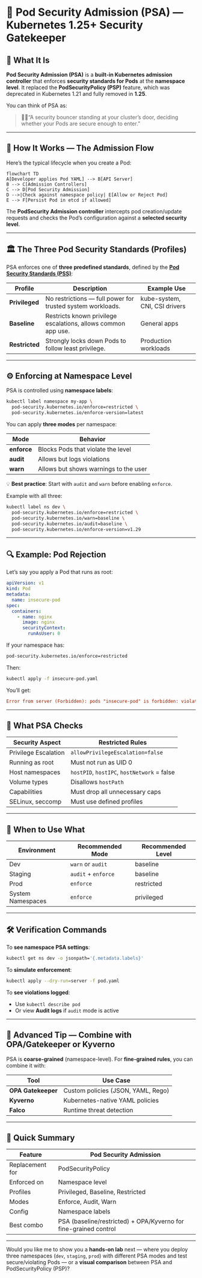 # 🧱 Pod Security Admission (PSA) — Kubernetes 1.25+ Security Gatekeeper

## 🧭 What It Is

**Pod Security Admission (PSA)** is a **built-in Kubernetes admission controller** that enforces **security standards for Pods** at the **namespace level**.
It replaced the **PodSecurityPolicy (PSP)** feature, which was deprecated in Kubernetes 1.21 and fully removed in **1.25**.

You can think of PSA as:

> 🧍‍♂️“A security bouncer standing at your cluster’s door, deciding whether your Pods are secure enough to enter.”

---

## 🧩 How It Works — The Admission Flow

Here’s the typical lifecycle when you create a Pod:

```mermaid
flowchart TD
A[Developer applies Pod YAML] --> B[API Server]
B --> C[Admission Controllers]
C --> D[Pod Security Admission]
D -->|Check against namespace policy| E[Allow or Reject Pod]
E --> F[Persist Pod in etcd if allowed]
```

The **PodSecurity Admission controller** intercepts pod creation/update requests and checks the Pod’s configuration against a **selected security level**.

---

## 🏛️ The Three Pod Security Standards (Profiles)

PSA enforces one of **three predefined standards**, defined by the **[Pod Security Standards (PSS)](https://kubernetes.io/docs/concepts/security/pod-security-standards/)**:

| Profile        | Description                                                   | Example Use                   |
| -------------- | ------------------------------------------------------------- | ----------------------------- |
| **Privileged** | No restrictions — full power for trusted system workloads.    | kube-system, CNI, CSI drivers |
| **Baseline**   | Restricts known privilege escalations, allows common app use. | General apps                  |
| **Restricted** | Strongly locks down Pods to follow least privilege.           | Production workloads          |

---

## ⚙️ Enforcing at Namespace Level

PSA is controlled using **namespace labels**:

```bash
kubectl label namespace my-app \
  pod-security.kubernetes.io/enforce=restricted \
  pod-security.kubernetes.io/enforce-version=latest
```

You can apply **three modes** per namespace:

| Mode        | Behavior                              |
| ----------- | ------------------------------------- |
| **enforce** | Blocks Pods that violate the level    |
| **audit**   | Allows but logs violations            |
| **warn**    | Allows but shows warnings to the user |

💡 **Best practice**: Start with `audit` and `warn` before enabling `enforce`.

Example with all three:

```bash
kubectl label ns dev \
  pod-security.kubernetes.io/enforce=restricted \
  pod-security.kubernetes.io/warn=baseline \
  pod-security.kubernetes.io/audit=baseline \
  pod-security.kubernetes.io/enforce-version=v1.29
```

---

## 🔍 Example: Pod Rejection

Let’s say you apply a Pod that runs as root:

```yaml
apiVersion: v1
kind: Pod
metadata:
  name: insecure-pod
spec:
  containers:
    - name: nginx
      image: nginx
      securityContext:
        runAsUser: 0
```

If your namespace has:

```bash
pod-security.kubernetes.io/enforce=restricted
```

Then:

```bash
kubectl apply -f insecure-pod.yaml
```

You’ll get:

```ini
Error from server (Forbidden): pods "insecure-pod" is forbidden: violates PodSecurity "restricted:latest": runAsUser=0 (container "nginx" must not set runAsUser=0)
```

---

## 🔐 What PSA Checks

| Security Aspect      | Restricted Rules                            |
| -------------------- | ------------------------------------------- |
| Privilege Escalation | `allowPrivilegeEscalation=false`            |
| Running as root      | Must not run as UID 0                       |
| Host namespaces      | `hostPID`, `hostIPC`, `hostNetwork` = false |
| Volume types         | Disallows `hostPath`                        |
| Capabilities         | Must drop all unnecessary caps              |
| SELinux, seccomp     | Must use defined profiles                   |

---

## 🧠 When to Use What

| Environment       | Recommended Mode    | Recommended Level |
| ----------------- | ------------------- | ----------------- |
| Dev               | `warn` or `audit`   | baseline          |
| Staging           | `audit` + `enforce` | baseline          |
| Prod              | `enforce`           | restricted        |
| System Namespaces | `enforce`           | privileged        |

---

## 🛠️ Verification Commands

To **see namespace PSA settings**:

```bash
kubectl get ns dev -o jsonpath='{.metadata.labels}'
```

To **simulate enforcement**:

```bash
kubectl apply --dry-run=server -f pod.yaml
```

To **see violations logged**:

- Use `kubectl describe pod`
- Or view **Audit logs** if `audit` mode is active

---

## 🚀 Advanced Tip — Combine with OPA/Gatekeeper or Kyverno

PSA is **coarse-grained** (namespace-level).
For **fine-grained rules**, you can combine it with:

| Tool               | Use Case                           |
| ------------------ | ---------------------------------- |
| **OPA Gatekeeper** | Custom policies (JSON, YAML, Rego) |
| **Kyverno**        | Kubernetes-native YAML policies    |
| **Falco**          | Runtime threat detection           |

---

## 🧩 Quick Summary

| Feature         | Pod Security Admission                                           |
| --------------- | ---------------------------------------------------------------- |
| Replacement for | PodSecurityPolicy                                                |
| Enforced on     | Namespace level                                                  |
| Profiles        | Privileged, Baseline, Restricted                                 |
| Modes           | Enforce, Audit, Warn                                             |
| Config          | Namespace labels                                                 |
| Best combo      | PSA (baseline/restricted) + OPA/Kyverno for fine-grained control |

---

Would you like me to show you a **hands-on lab** next — where you deploy three namespaces (`dev`, `staging`, `prod`) with different PSA modes and test secure/violating Pods — or a **visual comparison** between PSA and PodSecurityPolicy (PSP)?
